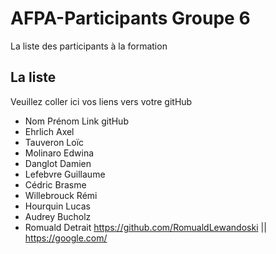 # AFPA-Participants Groupe 6
La liste des participants à la formation


## La liste 
Veuillez coller ici vos liens vers votre gitHub

 - Nom 	         	Prénom 	            Link gitHub 
 - Ehrlich 			Axel
 - Tauveron 		Loïc 
 - Molinaro 		Edwina
 - Danglot 			Damien 
 - Lefebvre 		Guillaume 
 - Cédric 			Brasme 
 - Willebrouck 		Rémi 
 - Hourquin 		Lucas 
 - Audrey 			Bucholz 
 - Romuald 			Detrait https://github.com/RomualdLewandoski || https://google.com/
